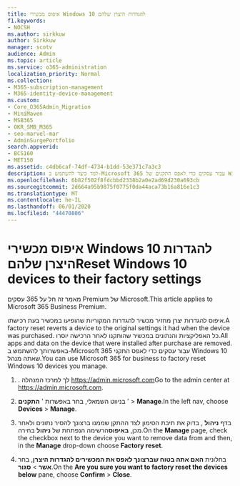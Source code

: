 ```yaml
---
title: איפוס מכשירי Windows 10 להגדרות היצרן שלהם
f1.keywords:
- NOCSH
ms.author: sirkkuw
author: Sirkkuw
manager: scotv
audience: Admin
ms.topic: article
ms.service: o365-administration
localization_priority: Normal
ms.collection:
- M365-subscription-management
- M365-identity-device-management
ms.custom:
- Core_O365Admin_Migration
- MiniMaven
- MSB365
- OKR_SMB_M365
- seo-marvel-mar
- AdminSurgePortfolio
search.appverid:
- BCS160
- MET150
ms.assetid: c4db6caf-74df-4734-b1dd-53e371c7a3c3
description: למד כיצד להשתמש ב-Microsoft 365 עבור עסקים כדי לאפס התקנים של Windows 10 שאתה מנהל, ומחזיר אותם להגדרות המקוריות שלהם בקנייה.
ms.openlocfilehash: 6b82f502f8fdcbbd2338b2a0e2ad69d230a693cb
ms.sourcegitcommit: 2d664a95b9875f0775f0da44aca73b16a816e1c3
ms.translationtype: MT
ms.contentlocale: he-IL
ms.lasthandoff: 06/01/2020
ms.locfileid: "44470806"
---
```

# <a name="reset-windows-10-devices-to-their-factory-settings"></a><span data-ttu-id="092cc-103">איפוס מכשירי Windows 10 להגדרות היצרן שלהם</span><span class="sxs-lookup"><span data-stu-id="092cc-103">Reset Windows 10 devices to their factory settings</span></span>

<span data-ttu-id="092cc-104">מאמר זה חל על 365 עסקים Premium של Microsoft.</span><span class="sxs-lookup"><span data-stu-id="092cc-104">This article applies to Microsoft 365 Business Premium.</span></span>

<span data-ttu-id="092cc-105">איפוס להגדרות יצרן מחזיר מכשיר להגדרות המקוריות שהופיעו במכשיר בעת רכישתו.</span><span class="sxs-lookup"><span data-stu-id="092cc-105">A factory reset reverts a device to the original settings it had when the device was purchased.</span></span> <span data-ttu-id="092cc-106">כל האפליקציות והנתונים במכשיר שהותקנו לאחר הרכישה יוסרו.</span><span class="sxs-lookup"><span data-stu-id="092cc-106">All apps and data on the device that were installed after purchase are removed.</span></span> <span data-ttu-id="092cc-107">באפשרותך להשתמש ב-Microsoft 365 עבור עסקים כדי לאפס התקני Windows 10 שאתה מנהל.</span><span class="sxs-lookup"><span data-stu-id="092cc-107">You can use Microsoft 365 for business to factory reset Windows 10 devices you manage.</span></span>
  
1. <span data-ttu-id="092cc-108">. לך למרכז המנהלה https://admin.microsoft.com</span><span class="sxs-lookup"><span data-stu-id="092cc-108">Go to the admin center at <a href="https://go.microsoft.com/fwlink/p/?linkid=837890" target="_blank">https://admin.microsoft.com</a>.</span></span>
    
2. <span data-ttu-id="092cc-109">בניווט השמאלי, בחר באפשרות ' **התקנים** ' \> **Manage**.</span><span class="sxs-lookup"><span data-stu-id="092cc-109">In the left nav, choose **Devices** \> **Manage**.</span></span>

3. <span data-ttu-id="092cc-110">בדף **ניהול** , בדוק את תיבת הסימון לצד ההתקן שממנו ברצונך להסיר נתונים ולאחר מכן, **באיפוס**הרשימה הנפתחת של **ניהול** בחירה.</span><span class="sxs-lookup"><span data-stu-id="092cc-110">On the **Manage** page, check the checkbox next to the device you want to remove data from and then, in the **Manage** drop-down choose **Factory reset**.</span></span>
    
4. <span data-ttu-id="092cc-111">בחלונית **האם אתה בטוח שברצונך לאפס את המכשירים להגדרות היצרן**, בחר **אשר** \> **סגור**.</span><span class="sxs-lookup"><span data-stu-id="092cc-111">On the **Are you sure you want to factory reset the devices below** pane, choose **Confirm** \> **Close**.</span></span>
    
  

